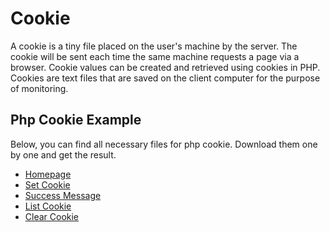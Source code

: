 # Cookie

A cookie is a tiny file placed on the user's machine by the server. The cookie will be sent each time the same machine requests a page via a browser. Cookie values can be created and retrieved using cookies in PHP. Cookies are text files that are saved on the client computer for the purpose of monitoring.

## Php Cookie Example

Below, you can find all necessary files for php cookie. Download them one by one and get the result.

- [Homepage](./examples/cookies/index.html)
- [Set Cookie](./examples/cookies/setCookie.php)
- [Success Message](./examples/cookies/success.html)
- [List Cookie](./examples/cookies/listCookie.php)
- [Clear Cookie](./examples/cookies/clearCookie.php)
